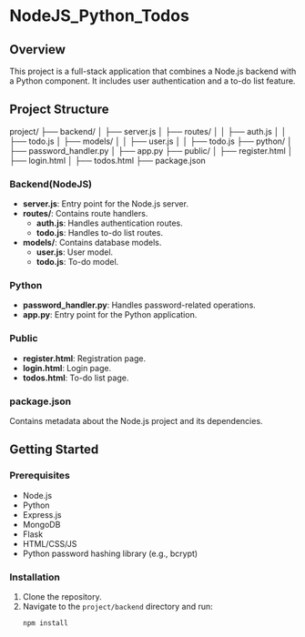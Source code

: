 # NodeJS_Python_Todos

## Overview
This project is a full-stack application that combines a Node.js backend with a Python component. It includes user authentication and a to-do list feature.

## Project Structure
project/ ├── backend/ │ ├── server.js │ ├── routes/ │ │ ├── auth.js │ │ ├── todo.js │ ├── models/ │ │ ├── user.js │ │ ├── todo.js ├── python/ │ ├── password_handler.py │ ├── app.py ├── public/ │ ├── register.html │ ├── login.html │ ├── todos.html ├── package.json


### Backend(NodeJS)
- **server.js**: Entry point for the Node.js server.
- **routes/**: Contains route handlers.
  - **auth.js**: Handles authentication routes.
  - **todo.js**: Handles to-do list routes.
- **models/**: Contains database models.
  - **user.js**: User model.
  - **todo.js**: To-do model.

### Python
- **password_handler.py**: Handles password-related operations.
- **app.py**: Entry point for the Python application.

### Public
- **register.html**: Registration page.
- **login.html**: Login page.
- **todos.html**: To-do list page.

### package.json
Contains metadata about the Node.js project and its dependencies.

## Getting Started

### Prerequisites
- Node.js
- Python
- Express.js
- MongoDB
- Flask
- HTML/CSS/JS
- Python password hashing library (e.g., bcrypt)


### Installation
1. Clone the repository.
2. Navigate to the `project/backend` directory and run:
   ```sh
   npm install